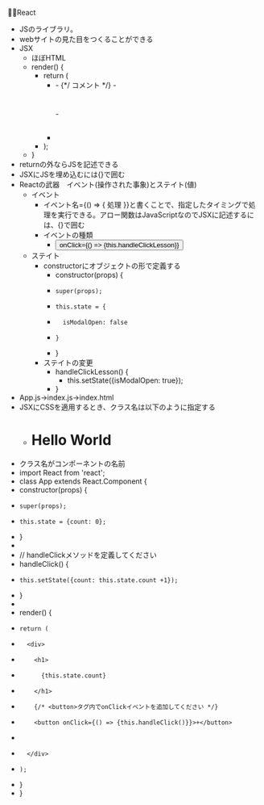 🧑‍💻React
- JSのライブラリ。
- webサイトの見た目をつくることができる
- JSX
    - ほぼHTML
    - render() {
        - return (
            - <div>
                - {*/    コメント   */}
                - <h1></h1>
                - <h2></h2>
            - </div>
        - );
    - }
- returnの外ならJSを記述できる
- JSXにJSを埋め込むには{}で囲む
- Reactの武器　イベント(操作された事象)とステイト(値)
    - イベント
        - イベント名={() => { 処理 }}と書くことで、指定したタイミングで処理を実行できる。アロー関数はJavaScriptなのでJSXに記述するには、{}で囲む
        - イベントの種類
            - <button> onClick={() => {this.handleClickLesson}} </button>
    - ステイト
        - constructorにオブジェクトの形で定義する
            -   constructor(props) {
            -     super(props);
            -     this.state = {
            -       isModalOpen: false
            -     }
            -   }
        - ステイトの変更
            - handleClickLesson() {
                - this.setState({isModalOpen: true});
            - }
- App.js→index.js→index.html
- JSXにCSSを適用するとき、クラス名は以下のように指定する
    - <h1 className=“title”>Hello World</h1> 
- クラス名がコンポーネントの名前
- import React from 'react';
- class App extends React.Component {
-   constructor(props) {
-     super(props);
-     this.state = {count: 0};
-   }
-   
-   // handleClickメソッドを定義してください
-   handleClick() {
-     this.setState({count: this.state.count +1});
-   }
-   
-   render() {
-     return (
-       <div>
-         <h1>
-           {this.state.count}
-         </h1>
-         {/* <button>タグ内でonClickイベントを追加してください */}
-         <button onClick={() => {this.handleClick()}}>+</button>
-         
-       </div>
-     );
-   }
- }
